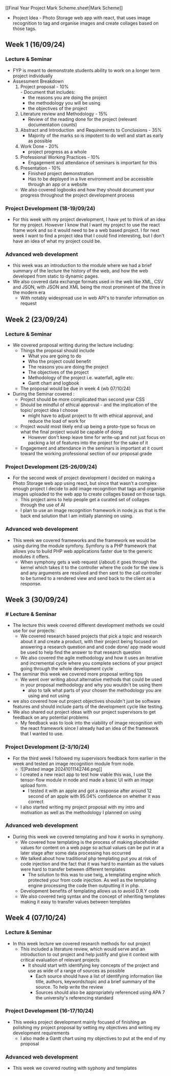 [[Final Year Project Mark Scheme.sheet|Mark Scheme]]

- Project Idea  - Photo Storage web app with react, that uses image recognition to tag and organise images and create collages based on those tags.

## Week 1 (16/09/24)

###  Lecture & Seminar
-  FYP is meant to demonstrate students ability to work on a longer term project individually
- Assessment Breakdown
	1.  Project proposal  - 10%  
	   - Document that includes:
		   - the reasons you are doing the project
		   - the methodology you will be using
		   - the objectives of the project
	2. Literature review and Methodology - 15%  
	   - Review of the reading done for the project (relevant documentation counts)
	3. Abstract and Introduction  and Requirements to Conclusions - 35%  
	   - Majority of the marks so is impotent to do well and start as early as possible
	4. Work Done - 20%  
	   - project progress as a whole
	5. Professional Working Practices - 10%  
	   - Engagement and attendance of seminars is important for this
	6. Presentation - 10%
	   - Finished project demonstration
	   - Has to be deployed in a live environment and be accessible through an app or a website
   - We also covered logbooks and how they should document your progress throughout the project development process

###  Project Development (18-19/09/24)
-  For this week with my project development, I have yet to think of an idea for my project. However I know that I want my project to use the react frame work and so it would need to be a web based project. I for next week I want to find a project idea that I could find interesting, but I don't have an idea of what my project could be.
###  Advanced web development
-  this week was an introduction to the module where we had a brief summary of the lecture the history of the web, and how the web developed from static to dynamic pages. 
- We also covered data exchange formats used in the web like XML, CSV and JSON, with JSON and XML being the most prominent of the three in the modern era
	- With notably widespread use in web API's to transfer information on request


## Week 2 (23/09/24)
###  Lecture & Seminar
- We covered proposal writing during the lecture including:
	- Things the proposal should include
		- What you are going to do
		- Who the project could benefit
		- The reasons you are doing the project
		- The objectives of the project
		- Methodology of the project i.e. waterfall, agile etc.
		- Gantt chart and logbook
	- The proposal would be due in week 4 (wb 07/10/24)
- During the Seminar covered :
	 - Project should be more complicated than second year CSS
	 - Should be mindful of ethical approval - and the implication of the topic/ project idea I choose
		 - might have to adjust project to fit with ethical approval, and reduce the load of work for 
	- Project would most likely end up being a proto-type so focus on what the final project would be capable of doing
		- However don't keep leave time for write-up and not just focus on packing a lot of features into the project for the sake of it
	- Engagement and attendance in the seminars is important at it count toward the working professional section of our proposal grade

###  Project Development (25-26/09/24)
- For the second week of project development I decided on making a Photo Storage web app using react, but since that wasn't a complex enough  project I decide to add image recognition that tags and organise images uploaded to the web app to create collages based on those tags.
	- This project aims to help people get a curated set of collages through the use of AI
	- I plan to use an image recognition framework in node.js as that is the back end solution that I am initially planning on using.

###  Advanced web development
- This week we covered frameworks and the framework we would be using during the module symfony. Symfony is a PHP framework that allows you to build PHP web applications faster due to the generic modules it offers.
	- When symphony gets a web request (/about) it goes through the kernel which takes it to the controller where the code for the view is and any arguments are resolved and then sent to the call controller to be turned to a rendered view and send back to the client as a response.


## Week 3 (30/09/24)
### # Lecture & Seminar
- The lecture this week covered different development methods we could use for our projects:
	- We covered research based projects that pick a topic and research about it and create a product, with their project being focused on answering a research question and and code done/ app made would be used to help find the answer to that research question
	- We also covered the agile methodology and how it uses an iterative and incremental cycle where you complete sections of your project going through the whole development cycle
- The seminar this week we covered more proposal writing tips
	- We went over writing about alternative methods that could be used in your proposal methodology and why you wouldn't be using them
		- also to talk what parts of your chosen  the methodology you are using  and not using
-  we also covered how out project objectives shouldn't just be software features and should include parts of the development cycle like testing.
-  We also shared out project ideas with our project supervisors to get feedback on any potential problems
	- My feedback was to look into the viability of image recognition with the react framework since I already had an idea of the framework that I wanted to use.

###  Project Development (2-3/10/24)
- For the third week I followed my supervisors feedback form earlier in the week and tested an image recognition module from node. 
	- ![[Pasted image 20241011142746.png]]
	- I created a new react app to test how viable this was, I use the tensor-flow module in node and made a basic UI with an image upload form.
		- I tested it with an apple and got a response after around 12 second of an apple with 95.04% confidence on whether it was correct
	- I also started writing my project proposal with my intro and motivation as well as the methodology I planned on using
###  Advanced web development
- During this week we covered templating and how it works in symphony.
	- We covered how templating is the process of making placeholder values for content on a web page so actual values can be put in at a later stage after some data processing has occurred
	- We talked about how traditional php templating put you at risk of code injection and the fact that it was hard to maintain as the values were hard to transfer between different templates
		- The solution to this was to use twig, a templating engine which protected your from code injection. As well as the templating engine processing the code then outputting it in php.
	- Development benefits of templating allows us to avoid D.R.Y code
	- We also covered twig syntax and the concept of inheriting templates  making it easy to transfer values between templates

## Week 4 (07/10/24)

###  Lecture & Seminar
-  In this week lecture we covered research methods for out project
	- This included a literature review, which would serve and an introduction to out project and help justify and give it context with critical evaluation of relevant projects
		- It should start with identifying key concepts of the project and use as wide of a range of sources as possible
			- Each source should have a list of identifying information like title, authors, keywords/topic and a brief summary of the source. To help write the review
			- Sources should also be appropriately referenced using APA 7 the university's referencing standard

###  Project Development (16-17/10/24)
- This weeks project development mainly focused of finishing an polishing my project proposal by setting my objectives and writing my development requirements
	- I also made a Gantt chart using my objectives to put at the end of my proposal

###  Advanced web development
-  This week we covered routing with syphony and templates